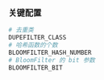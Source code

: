 ### 关键配置
```python
# 去重类
DUPEFILTER_CLASS
# 哈希函数的个数
BLOOMFILTER_HASH_NUMBER
# BloomFilter 的 bit 参数
BLOOMFILTER_BIT
```
